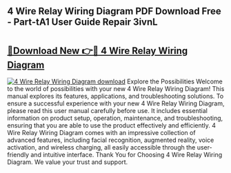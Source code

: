## 4 Wire Relay Wiring Diagram PDF Download Free - Part-tA1 User Guide Repair 3ivnL

# <h2><a href="http://dfuqpq8.blite.top/?on=4+Wire+Relay+Wiring+Diagram">🔗Download New 👉🔴 4 Wire Relay Wiring Diagram</a></h2>

[![4 Wire Relay Wiring Diagram download](https://i.imgur.com/lujVjoI.png)](http://dfuqpq8.blite.top/?on=4+Wire+Relay+Wiring+Diagram)
Explore the Possibilities Welcome to the world of possibilities with your new 4 Wire Relay Wiring Diagram! This manual explores its features, applications, and troubleshooting solutions. To ensure a successful experience with your new 4 Wire Relay Wiring Diagram, please read this user manual carefully before use. It includes essential information on product setup, operation, maintenance, and troubleshooting, ensuring that you are able to use the product effectively and efficiently. 4 Wire Relay Wiring Diagram comes with an impressive collection of advanced features, including facial recognition, augmented reality, voice activation, and wireless charging, all easily accessible through the user-friendly and intuitive interface. Thank You for Choosing 4 Wire Relay Wiring Diagram. We value your trust and support.
